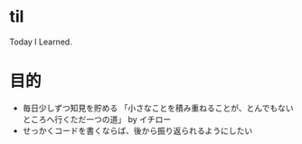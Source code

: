# til
Today I Learned.

# 目的
- 毎日少しずつ知見を貯める
    「小さなことを積み重ねることが、とんでもないところへ行くただ一つの道」 by イチロー
- せっかくコードを書くならば、後から振り返られるようにしたい